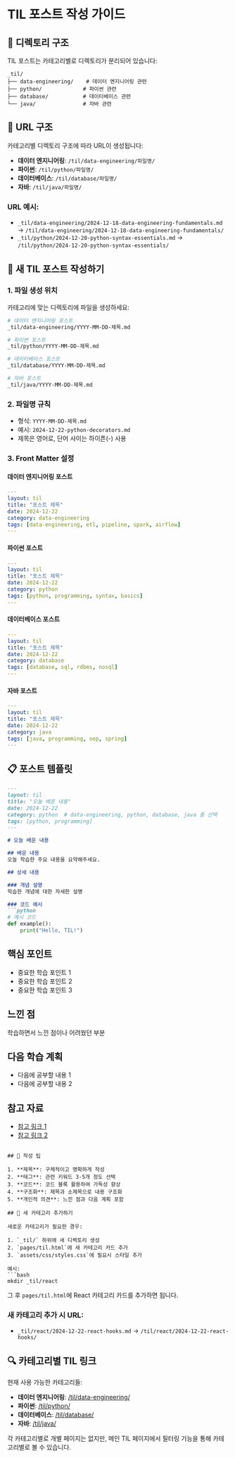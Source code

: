 # TIL 포스트 작성 가이드

## 📁 디렉토리 구조

TIL 포스트는 카테고리별로 디렉토리가 분리되어 있습니다:

```
_til/
├── data-engineering/    # 데이터 엔지니어링 관련
├── python/             # 파이썬 관련  
├── database/           # 데이터베이스 관련
└── java/               # 자바 관련
```

## 🔗 URL 구조

카테고리별 디렉토리 구조에 따라 URL이 생성됩니다:

- **데이터 엔지니어링**: `/til/data-engineering/파일명/`
- **파이썬**: `/til/python/파일명/`
- **데이터베이스**: `/til/database/파일명/`
- **자바**: `/til/java/파일명/`

### URL 예시:
- `_til/data-engineering/2024-12-18-data-engineering-fundamentals.md` 
  → `/til/data-engineering/2024-12-18-data-engineering-fundamentals/`
- `_til/python/2024-12-20-python-syntax-essentials.md`
  → `/til/python/2024-12-20-python-syntax-essentials/`

## 📝 새 TIL 포스트 작성하기

### 1. 파일 생성 위치
카테고리에 맞는 디렉토리에 파일을 생성하세요:

```bash
# 데이터 엔지니어링 포스트
_til/data-engineering/YYYY-MM-DD-제목.md

# 파이썬 포스트  
_til/python/YYYY-MM-DD-제목.md

# 데이터베이스 포스트
_til/database/YYYY-MM-DD-제목.md

# 자바 포스트
_til/java/YYYY-MM-DD-제목.md
```

### 2. 파일명 규칙
- 형식: `YYYY-MM-DD-제목.md`
- 예시: `2024-12-22-python-decorators.md`
- 제목은 영어로, 단어 사이는 하이픈(-) 사용

### 3. Front Matter 설정

#### 데이터 엔지니어링 포스트
```yaml
---
layout: til
title: "포스트 제목"
date: 2024-12-22
category: data-engineering
tags: [data-engineering, etl, pipeline, spark, airflow]
---
```

#### 파이썬 포스트
```yaml
---
layout: til
title: "포스트 제목"
date: 2024-12-22
category: python
tags: [python, programming, syntax, basics]
---
```

#### 데이터베이스 포스트
```yaml
---
layout: til
title: "포스트 제목"
date: 2024-12-22
category: database
tags: [database, sql, rdbms, nosql]
---
```

#### 자바 포스트
```yaml
---
layout: til
title: "포스트 제목"
date: 2024-12-22
category: java
tags: [java, programming, oop, spring]
---
```

## 📋 포스트 템플릿

```markdown
---
layout: til
title: "오늘 배운 내용"
date: 2024-12-22
category: python  # data-engineering, python, database, java 중 선택
tags: [python, programming]
---

# 오늘 배운 내용

## 배운 내용
오늘 학습한 주요 내용을 요약해주세요.

## 상세 내용

### 개념 설명
학습한 개념에 대한 자세한 설명

### 코드 예시
```python
# 예시 코드
def example():
    print("Hello, TIL!")
```

## 핵심 포인트
- 중요한 학습 포인트 1
- 중요한 학습 포인트 2
- 중요한 학습 포인트 3

## 느낀 점
학습하면서 느낀 점이나 어려웠던 부분

## 다음 학습 계획
- 다음에 공부할 내용 1
- 다음에 공부할 내용 2

## 참고 자료
- [참고 링크 1](https://example.com)
- [참고 링크 2](https://example.com)
```

## 🎯 작성 팁

1. **제목**: 구체적이고 명확하게 작성
2. **태그**: 관련 키워드 3-5개 정도 선택
3. **코드**: 코드 블록 활용하여 가독성 향상
4. **구조화**: 제목과 소제목으로 내용 구조화
5. **개인적 의견**: 느낀 점과 다음 계획 포함

## 📁 새 카테고리 추가하기

새로운 카테고리가 필요한 경우:

1. `_til/` 하위에 새 디렉토리 생성
2. `pages/til.html`에 새 카테고리 카드 추가
3. `assets/css/styles.css`에 필요시 스타일 추가

예시:
```bash
mkdir _til/react
```

그 후 `pages/til.html`에 React 카테고리 카드를 추가하면 됩니다.

### 새 카테고리 추가 시 URL:
- `_til/react/2024-12-22-react-hooks.md` 
  → `/til/react/2024-12-22-react-hooks/`

## 🔍 카테고리별 TIL 링크

현재 사용 가능한 카테고리들:

- **데이터 엔지니어링**: [/til/data-engineering/](/til/data-engineering/)
- **파이썬**: [/til/python/](/til/python/) 
- **데이터베이스**: [/til/database/](/til/database/)
- **자바**: [/til/java/](/til/java/)

각 카테고리별로 개별 페이지는 없지만, 메인 TIL 페이지에서 필터링 기능을 통해 카테고리별로 볼 수 있습니다. 